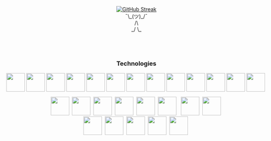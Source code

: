 


<div align="center">
  <a href="https://git.io/streak-stats">
    <img src="http://github-readme-streak-stats.herokuapp.com?user=kowais915&theme=highcontrast" alt="GitHub Streak" />
  </a>
  <div>
    ¯\_(ツ)_/¯
  <div> /\</div>
<div> _/  \_ </div>
  </div>
</div><br><br><br>



<h3 align="center" >Technologies</h3>



<p style="display: flex; justify-content: center;"  align="center"> 
  <img src="https://cdn.jsdelivr.net/gh/devicons/devicon/icons/react/react-original-wordmark.svg" width="50" height="50"/> &nbsp;
  <img src="https://cdn.jsdelivr.net/gh/devicons/devicon/icons/nextjs/nextjs-original.svg" width="50" height="50" />&nbsp;
  <img src="https://user-images.githubusercontent.com/25181517/183859966-a3462d8d-1bc7-4880-b353-e2cbed900ed6.png" width="50" height="50" />&nbsp;
  <img src="https://cdn.jsdelivr.net/gh/devicons/devicon/icons/postgresql/postgresql-original.svg" width="50" height="50" />&nbsp;
  <img src="https://cdn.jsdelivr.net/gh/devicons/devicon/icons/mongodb/mongodb-original.svg" width="50" height="50" />&nbsp;
  <img src="https://cdn.jsdelivr.net/gh/devicons/devicon/icons/nodejs/nodejs-original.svg"  width="50" height="50" />&nbsp;
  <img src="https://cdn.jsdelivr.net/gh/devicons/devicon@latest/icons/tailwindcss/tailwindcss-original.svg" width="50" height="50" />&nbsp; 
  <img src="https://cdn.jsdelivr.net/gh/devicons/devicon/icons/javascript/javascript-original.svg" width="50" height="50" /> &nbsp;
  <img src="https://cdn.jsdelivr.net/gh/devicons/devicon/icons/python/python-original-wordmark.svg" width="50" height="50" />&nbsp;
  <img src="https://cdn.jsdelivr.net/gh/devicons/devicon/icons/typescript/typescript-original.svg" width="50" height="50"  />&nbsp;
  <img src="https://cdn.jsdelivr.net/gh/devicons/devicon@latest/icons/amazonwebservices/amazonwebservices-original-wordmark.svg" width="50" height="50"/>&nbsp;
  <img src="https://cdn.jsdelivr.net/gh/devicons/devicon@latest/icons/docker/docker-original-wordmark.svg" width="50" height="50"/>&nbsp;  
  <img src="https://cdn.jsdelivr.net/gh/devicons/devicon/icons/css3/css3-plain-wordmark.svg" width="50" height="50" />&nbsp;

</p>
<p align="center">
  <img src="https://cdn.jsdelivr.net/gh/devicons/devicon/icons/gatsby/gatsby-plain-wordmark.svg" width="50" height="50" />&nbsp;
  <img src="https://cdn.jsdelivr.net/gh/devicons/devicon@latest/icons/ros/ros-original-wordmark.svg" width="50" height="50" />&nbsp;
  <img src="https://cdn.jsdelivr.net/gh/devicons/devicon/icons/angularjs/angularjs-original.svg" width="50" height="50" />&nbsp;
  <img src="https://cdn.jsdelivr.net/gh/devicons/devicon/icons/bootstrap/bootstrap-original.svg"  width="50" height="50" />&nbsp;
  <img src="https://cdn.jsdelivr.net/gh/devicons/devicon/icons/raspberrypi/raspberrypi-original.svg" width="50" height="50" />&nbsp;
  <img src="https://cdn.jsdelivr.net/gh/devicons/devicon/icons/c/c-original.svg"  width="50" height="50" /> &nbsp;
  <img src="https://cdn.jsdelivr.net/gh/devicons/devicon/icons/git/git-original.svg" width="50" height="50"/>&nbsp;
  <img src="https://cdn.jsdelivr.net/gh/devicons/devicon@latest/icons/ubuntu/ubuntu-original.svg" width="50" height="50"/>&nbsp;
  <img src="https://cdn.jsdelivr.net/gh/devicons/devicon/icons/linux/linux-original.svg"  width="50" height="50"/>&nbsp;
  <img src="https://cdn.jsdelivr.net/gh/devicons/devicon@latest/icons/vim/vim-original.svg" width="50" height="50"/>&nbsp;
  <img src="https://cdn.jsdelivr.net/gh/devicons/devicon/icons/numpy/numpy-original.svg" width="50" height="50" />&nbsp;
  <img src="https://user-images.githubusercontent.com/25181517/183914128-3fc88b4a-4ac1-40e6-9443-9a30182379b7.png" width="50" height="50" />&nbsp;
  <img src="https://user-images.githubusercontent.com/25181517/223639822-2a01e63a-a7f9-4a39-8930-61431541bc06.png" width="50" height="50" />&nbsp;        
</p>

<br/>

<!--<h3 align="center">Exploring</h3>
<p align="center">
  <img src="https://cdn.jsdelivr.net/gh/devicons/devicon@latest/icons/apachekafka/apachekafka-original.svg" width="70" height="70" />&nbsp;
  <img src="https://cdn.jsdelivr.net/gh/devicons/devicon@latest/icons/kubernetes/kubernetes-original-wordmark.svg" width="70" height="70" />&nbsp;
</p>
-->















          
          
          
          
          
          
          
